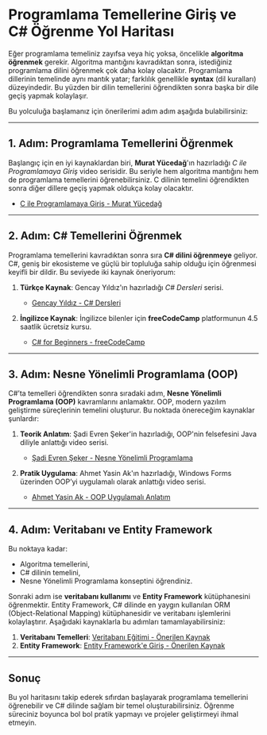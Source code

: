 
# Programlama Temellerine Giriş ve C# Öğrenme Yol Haritası

Eğer programlama temeliniz zayıfsa veya hiç yoksa, öncelikle **algoritma öğrenmek** gerekir.
Algoritma mantığını kavradıktan sonra, istediğiniz programlama dilini öğrenmek çok daha kolay olacaktır.
Programlama dillerinin temelinde aynı mantık yatar; farklılık genellikle **syntax** (dil kuralları) düzeyindedir.
Bu yüzden bir dilin temellerini öğrendikten sonra başka bir dile geçiş yapmak kolaylaşır.

Bu yolculuğa başlamanız için önerilerimi adım adım aşağıda bulabilirsiniz:

---

## 1. Adım: Programlama Temellerini Öğrenmek

Başlangıç için en iyi kaynaklardan biri, **Murat Yücedağ**'ın hazırladığı *C ile Programlamaya Giriş* video serisidir.
Bu seriyle hem algoritma mantığını hem de programlama temellerini öğrenebilirsiniz.
C dilinin temelini öğrendikten sonra diğer dillere geçiş yapmak oldukça kolay olacaktır.

- [C ile Programlamaya Giriş - Murat Yücedağ](https://www.youtube.com/watch?v=eIChume5VWQ&list=PLKnjBHu2xXNP-E_TjR-g5Tslm6dW4UH_3)

---

## 2. Adım: C# Temellerini Öğrenmek

Programlama temellerini kavradıktan sonra sıra **C# dilini öğrenmeye** geliyor.
C#, geniş bir ekosisteme ve güçlü bir topluluğa sahip olduğu için öğrenmesi keyifli bir dildir.
Bu seviyede iki kaynak öneriyorum:

1. **Türkçe Kaynak**: Gencay Yıldız'ın hazırladığı *C# Dersleri* serisi.
   - [Gencay Yıldız - C# Dersleri](https://youtu.be/697jPwWZsVo)

2. **İngilizce Kaynak**: İngilizce bilenler için **freeCodeCamp** platformunun 4.5 saatlik ücretsiz kursu.
   - [C# for Beginners - freeCodeCamp](https://youtu.be/GhQdlIFylQ8)

---

## 3. Adım: Nesne Yönelimli Programlama (OOP)

C#’ta temelleri öğrendikten sonra sıradaki adım, **Nesne Yönelimli Programlama (OOP)** kavramlarını anlamaktır.
OOP, modern yazılım geliştirme süreçlerinin temelini oluşturur. Bu noktada önereceğim kaynaklar şunlardır:

1. **Teorik Anlatım**: Şadi Evren Şeker'in hazırladığı, OOP'nin felsefesini Java diliyle anlattığı video serisi.
   - [Şadi Evren Şeker - Nesne Yönelimli Programlama](https://youtu.be/7vUlrVLOxZA?list=PLh9ECzBB8tJPFTpuHKhYayis0H9pS6_rI)

2. **Pratik Uygulama**: Ahmet Yasin Ak'ın hazırladığı, Windows Forms üzerinden OOP’yi uygulamalı olarak anlattığı video serisi.
   - [Ahmet Yasin Ak - OOP Uygulamalı Anlatım](https://www.youtube.com/watch?v=K47mWg4i9f8&list=PLjI4XZvh1FJIKMDPS2HS05uxfNHb_KTq1)

---

## 4. Adım: Veritabanı ve Entity Framework

Bu noktaya kadar:
- Algoritma temellerini,
- C# dilinin temelini,
- Nesne Yönelimli Programlama konseptini öğrendiniz.

Sonraki adım ise **veritabanı kullanımı** ve **Entity Framework** kütüphanesini öğrenmektir.
Entity Framework, C# dilinde en yaygın kullanılan ORM (Object-Relational Mapping) kütüphanesidir ve veritabanı işlemlerini kolaylaştırır.
Aşağıdaki kaynaklarla bu adımları tamamlayabilirsiniz:

1. **Veritabanı Temelleri**: [Veritabanı Eğitimi - Önerilen Kaynak](http://localhost)
2. **Entity Framework**: [Entity Framework'e Giriş - Önerilen Kaynak](http://localhost)

---

## Sonuç

Bu yol haritasını takip ederek sıfırdan başlayarak programlama temellerini öğrenebilir ve C# dilinde sağlam bir temel oluşturabilirsiniz.
Öğrenme süreciniz boyunca bol bol pratik yapmayı ve projeler geliştirmeyi ihmal etmeyin.
